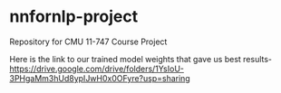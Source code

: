 # nnfornlp-project
Repository for CMU 11-747 Course Project



Here is the link to our trained model weights that gave us best results-
https://drive.google.com/drive/folders/1YsIoU-3PHgaMm3hUd8ypIJwH0x0OFyre?usp=sharing

